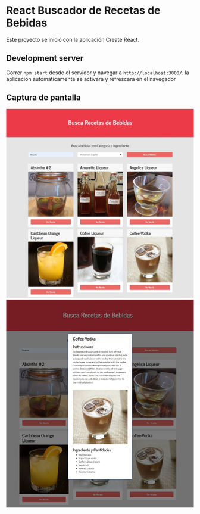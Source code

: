 # React Buscador de Recetas de Bebidas


Este proyecto se inició con la aplicación Create React.

## Development server

Correr `npm start` desde el servidor y navegar a `http://localhost:3000/`. la aplicacion automaticamente se activara y refrescara en el navegador

## Captura de pantalla

![alt text](./src/assets/img/Capture1.JPG "p1")
![alt text](./src/assets/img/Capture2.JPG "p2")


